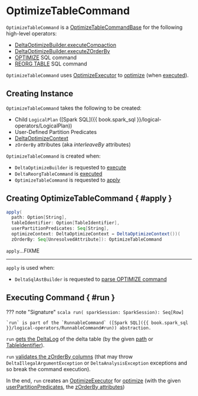 # OptimizeTableCommand

`OptimizeTableCommand` is a [OptimizeTableCommandBase](OptimizeTableCommandBase.md) for the following high-level operators:

* [DeltaOptimizeBuilder.executeCompaction](../../DeltaOptimizeBuilder.md#executeCompaction)
* [DeltaOptimizeBuilder.executeZOrderBy](../../DeltaOptimizeBuilder.md#executeZOrderBy)
* [OPTIMIZE](../../sql/index.md#OPTIMIZE) SQL command
* [REORG TABLE](../reorg/index.md) SQL command

`OptimizeTableCommand` uses [OptimizeExecutor](OptimizeExecutor.md) to [optimize](OptimizeExecutor.md#optimize) (when [executed](#run)).

## Creating Instance

`OptimizeTableCommand` takes the following to be created:

* <span id="child"> Child `LogicalPlan` ([Spark SQL]({{ book.spark_sql }}/logical-operators/LogicalPlan))
* <span id="userPartitionPredicates"> User-Defined Partition Predicates
* <span id="optimizeContext"> [DeltaOptimizeContext](DeltaOptimizeContext.md)
* <span id="zOrderBy"> `zOrderBy` attributes (aka _interleaveBy_ attributes)

`OptimizeTableCommand` is created when:

* `DeltaOptimizeBuilder` is requested to [execute](../../DeltaOptimizeBuilder.md#execute)
* `DeltaReorgTableCommand` is [executed](../reorg/DeltaReorgTableCommand.md#run)
* `OptimizeTableCommand` is requested to [apply](#apply)

## Creating OptimizeTableCommand { #apply }

```scala
apply(
  path: Option[String],
  tableIdentifier: Option[TableIdentifier],
  userPartitionPredicates: Seq[String],
  optimizeContext: DeltaOptimizeContext = DeltaOptimizeContext())(
  zOrderBy: Seq[UnresolvedAttribute]): OptimizeTableCommand
```

`apply`...FIXME

---

`apply` is used when:

* `DeltaSqlAstBuilder` is requested to [parse OPTIMIZE command](../../sql/DeltaSqlAstBuilder.md#visitOptimizeTable)

## Executing Command { #run }

??? note "Signature"
    ```scala
    run(
      sparkSession: SparkSession): Seq[Row]
    ```

    `run` is part of the `RunnableCommand` ([Spark SQL]({{ book.spark_sql }}/logical-operators/RunnableCommand#run)) abstraction.

`run` [gets the DeltaLog](../DeltaCommand.md#getDeltaLog) of the delta table (by the given [path](#path) or [TableIdentifier](#tableId)).

`run` [validates the zOrderBy columns](OptimizeTableCommandBase.md#validateZorderByColumns) (that may throw `DeltaIllegalArgumentException` or `DeltaAnalysisException` exceptions and so break the command execution).

In the end, `run` creates an [OptimizeExecutor](OptimizeExecutor.md) for [optimize](OptimizeExecutor.md#optimize) (with the given [userPartitionPredicates](#userPartitionPredicates), the [zOrderBy attributes](#zOrderBy))
